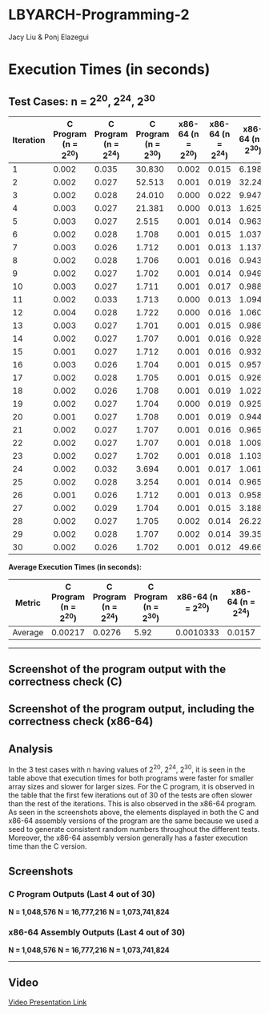 # LBYARCH-Programming-2
Jacy Liu &amp; Ponj Elazegui

# Execution Times (in seconds)

## Test Cases: n = 2<sup>20</sup>, 2<sup>24</sup>, 2<sup>30</sup>


| Iteration | C Program (n = 2<sup>20</sup>) | C Program (n = 2<sup>24</sup>) | C Program (n = 2<sup>30</sup>) | x86-64 (n = 2<sup>20</sup>) | x86-64 (n = 2<sup>24</sup>) | x86-64 (n = 2<sup>30</sup>) |
|-----------|---------------------|---------------------|---------------------|------------------|------------------|------------------|
| 1         | 0.002              | 0.035              | 30.830             | 0.002           | 0.015           | 6.198           |
| 2         | 0.002              | 0.027              | 52.513             | 0.001           | 0.019           | 32.246          |
| 3         | 0.002              | 0.028              | 24.010             | 0.000           | 0.022           | 9.947           |
| 4         | 0.003              | 0.027              | 21.381             | 0.000           | 0.013           | 1.625           |
| 5         | 0.003              | 0.027              | 2.515              | 0.001           | 0.014           | 0.963           |
| 6         | 0.002              | 0.028              | 1.708              | 0.001           | 0.015           | 1.037           |
| 7         | 0.003              | 0.026              | 1.712              | 0.001           | 0.013           | 1.137           |
| 8         | 0.002              | 0.028              | 1.706              | 0.001           | 0.016           | 0.943           |
| 9         | 0.002              | 0.027              | 1.702              | 0.001           | 0.014           | 0.949           |
| 10        | 0.003              | 0.027              | 1.711              | 0.001           | 0.017           | 0.988           |
| 11        | 0.002              | 0.033              | 1.713              | 0.000           | 0.013           | 1.094           |
| 12        | 0.004              | 0.028              | 1.722              | 0.000           | 0.016           | 1.060           |
| 13        | 0.003              | 0.027              | 1.701              | 0.001           | 0.015           | 0.986           |
| 14        | 0.002              | 0.027              | 1.707              | 0.001           | 0.016           | 0.928           |
| 15        | 0.001              | 0.027              | 1.712              | 0.001           | 0.016           | 0.932           |
| 16        | 0.003              | 0.026              | 1.704              | 0.001           | 0.015           | 0.957           |
| 17        | 0.002              | 0.028              | 1.705              | 0.001           | 0.015           | 0.926           |
| 18        | 0.002              | 0.026              | 1.708              | 0.001           | 0.019           | 1.022           |
| 19        | 0.002              | 0.027              | 1.704              | 0.000           | 0.019           | 0.925           |
| 20        | 0.001              | 0.027              | 1.708              | 0.001           | 0.019           | 0.944           |
| 21        | 0.002              | 0.027              | 1.707              | 0.001           | 0.016           | 0.965           |
| 22        | 0.002              | 0.027              | 1.707              | 0.001           | 0.018           | 1.009           |
| 23        | 0.002              | 0.027              | 1.702              | 0.001           | 0.018           | 1.103           |
| 24        | 0.002              | 0.032              | 3.694              | 0.001           | 0.017           | 1.061           |
| 25        | 0.002              | 0.028              | 3.254              | 0.001           | 0.014           | 0.965           |
| 26        | 0.001              | 0.026              | 1.712              | 0.001           | 0.013           | 0.958           |
| 27        | 0.002              | 0.029              | 1.704              | 0.001           | 0.015           | 3.188           |
| 28        | 0.002              | 0.027              | 1.705              | 0.002           | 0.014           | 26.221          |
| 29        | 0.002              | 0.028              | 1.707              | 0.002           | 0.014           | 39.357          |
| 30        | 0.002              | 0.026              | 1.702              | 0.001           | 0.012           | 49.667          |

**Average Execution Times (in seconds):**

| Metric            |  C Program (n = 2<sup>20</sup>) | C Program (n = 2<sup>24</sup>) | C Program (n = 2<sup>30</sup>) | x86-64 (n = 2<sup>20</sup>) | x86-64 (n = 2<sup>24</sup>) | x86-64 (n = 2<sup>30</sup>) |
|--------------------|---------------------|---------------------|---------------------|------------------|------------------|------------------|
| Average           | 0.00217            | 0.0276             | 5.92               | 0.0010333       | 0.0157           | 6.3434           |

---
## Screenshot of the program output with the correctness check (C)

## Screenshot of the program output, including the correctness check (x86-64)

## Analysis

In the 3 test cases with n having values of 2<sup>20</sup>, 2<sup>24</sup>, 2<sup>30</sup>, it is seen in the table above that execution times for both programs were faster for smaller array sizes and slower for larger sizes. For the C program, it is observed in the table that the first few iterations out of 30 of the tests are often slower than the rest of the iterations. This is also observed in the x86-64 program. As seen in the screenshots above, the elements displayed in both the C and x86-64 assembly versions of the program are the same because we used a seed to generate consistent random numbers throughout the different tests. Moreover, the x86-64 assembly version generally has a faster execution time than the C version.

## Screenshots

### C Program Outputs (Last 4 out of 30)
**N = 1,048,576**
**N = 16,777,216**
**N = 1,073,741,824**

### x86-64 Assembly Outputs (Last 4 out of 30)
**N = 1,048,576**
**N = 16,777,216**
**N = 1,073,741,824**

---

## Video

[Video Presentation Link](https://github.com/JacyNateLiu/LBYARCH-Programming-2/blob/3e510f241c46fd55ed4f06115309833009f6de5c/Elazegui_Liu_Video.mp4)






